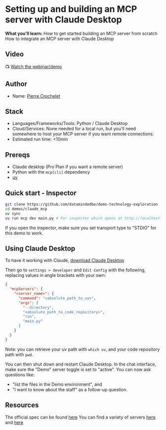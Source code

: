 # Setting up and building an MCP server with Claude Desktop
**What you’ll learn:** 
How to get started building an MCP server from scratch
How to integrate an MCP server with Claude Desktop

## Video
📺 [Watch the webinar/demo](https://www.youtube.com/watch?v=fIr55-koOJQ)

## Author
- Name: [Pierre Crochelet](https://github.com/crocheletpierre)

## Stack
- Languages/Frameworks/Tools: Python / Claude Desktop
- Cloud/Services: None needed for a local run, but you'll need somewhere to host your MCP server if you want remote connections.
- Estimated run time: <10min

## Prereqs
- Claude desktop (Pro Plan if you want a remote server)
- Python with the `mcp[cli]` dependency
- [uv](https://docs.astral.sh/uv/getting-started/installation/)

## Quick start - Inspector
```bash
git clone https://github.com/datamindedbe/demo-technology-exploration
cd demos/claude_mcp
uv sync
uv run mcp dev main.py # For inspector which opens at http://localhost:6274/
```

If you open the inspector, make sure you set transport type to "STDIO" for this demo to work.


## Using Claude Desktop
To have it working with Claude, [download Claude Desktop](https://claude.ai/download)

Then go to `settings > developer` and `Edit Config` with the following, replacing values in angle brackets with your own:
```json
{
  "mcpServers": {
    "<server_name>": {
      "command": "<absolute_path_to_uv>",
      "args": [
        "--directory",
        "<absolute_path_to_code_repository>",
        "run",
        "main.py"
      ]
    }
  }
}
```

Note: you can retrieve your uv path with `which uv`, and your code repository path with `pwd`.

You can then shut down and restart Claude Desktop.
In the chat interface, make sure the "Demo" server toggle is set to "active".
You can now ask questions like:
- "list the files in the Demo environment", and
- "I want to know about the staff" as a follow-up question.

## Resources
The official spec can be found [here](https://modelcontextprotocol.io/docs/getting-started/intro)
You can find a variety of servers [here](https://github.com/modelcontextprotocol/servers) and [here](https://mcp.so)